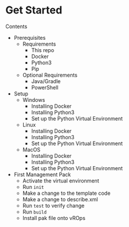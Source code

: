 Get Started
===========
Contents
* Prerequisites
  * Requirements
    * This repo
    * Docker
    * Python3
    * Pip
  * Optional Requirements
    * Java/Gradle
    * PowerShell
* Setup
  * Windows
    * Installing Docker
    * Installing Python3
    * Set up the Python Virtual Environment
  * Linux
    * Installing Docker
    * Installing Python3
    * Set up the Python Virtual Environment
  * MacOS
    * Installing Docker
    * Installing Python3
    * Set up the Python Virtual Environment
* First Management Pack
  * Activate the virtual environment
  * Run `init`
  * Make a change to the template code
  * Make a change to describe.xml
  * Run `test` to verify change
  * Run `build`
  * Install pak file onto vROps
